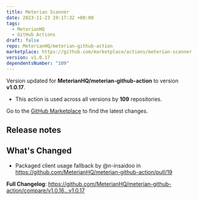 ```yaml
---
title: Meterian Scanner
date: 2023-11-23 19:17:32 +00:00
tags:
  - MeterianHQ
  - GitHub Actions
draft: false
repo: MeterianHQ/meterian-github-action
marketplace: https://github.com/marketplace/actions/meterian-scanner
version: v1.0.17
dependentsNumber: "109"
---
```



Version updated for **MeterianHQ/meterian-github-action** to version **v1.0.17**.
- This action is used across all versions by **109** repositories.

Go to the [GitHub Marketplace](https://github.com/marketplace/actions/meterian-scanner) to find the latest changes.

## Release notes

## What's Changed
* Packaged client usage fallback by @n-insaidoo in https://github.com/MeterianHQ/meterian-github-action/pull/19

**Full Changelog**: https://github.com/MeterianHQ/meterian-github-action/compare/v1.0.16...v1.0.17
